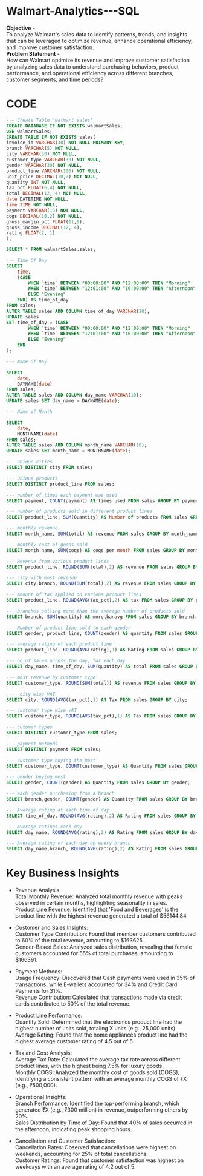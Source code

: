 # Walmart-Analytics---SQL   
**Objective** -    
To analyze Walmart's sales data to identify patterns, trends, and insights that can be leveraged to optimize revenue, enhance operational efficiency, and improve customer satisfaction.   
**Problem Statement** -    
How can Walmart optimize its revenue and improve customer satisfaction by analyzing sales data to understand purchasing behaviors, product performance, and operational efficiency across different branches, customer segments, and time periods?

# CODE

```  SQL
--- Create Table 'walmart sales'
CREATE DATABASE IF NOT EXISTS walmartSales;  
USE walmartSales;  
CREATE TABLE IF NOT EXISTS sales( 
invoice_id VARCHAR(30) NOT NULL PRIMARY KEY,  
branch VARCHAR(5) NOT NULL,     
city VARCHAR(30) NOT NULL,    
customer_type VARCHAR(30) NOT NULL,   
gender VARCHAR(30) NOT NULL,    
product_line VARCHAR(100) NOT NULL,  
unit_price DECIMAL(10,2) NOT NULL,    
quantity INT NOT NULL,     
tax_pct FLOAT(6,4) NOT NULL,    
total DECIMAL(12, 4) NOT NULL,     
date DATETIME NOT NULL,     
time TIME NOT NULL,     
payment VARCHAR(15) NOT NULL,    
cogs DECIMAL(10,2) NOT NULL,    
gross_margin_pct FLOAT(11,9),    
gross_income DECIMAL(12, 4),      
rating FLOAT(2, 1)   
);  

SELECT * FROM walmartSales.sales;

--- Time Of Day
SELECT
	time,
	(CASE
		WHEN `time` BETWEEN "00:00:00" AND "12:00:00" THEN "Morning"
        WHEN `time` BETWEEN "12:01:00" AND "16:00:00" THEN "Afternoon"
        ELSE "Evening"
    END) AS time_of_day
FROM sales;
ALTER TABLE sales ADD COLUMN time_of_day VARCHAR(20);
UPDATE sales
SET time_of_day = (CASE
		WHEN `time` BETWEEN "00:00:00" AND "12:00:00" THEN "Morning"
        WHEN `time` BETWEEN "12:01:00" AND "16:00:00" THEN "Afternoon"
        ELSE "Evening"
    END
);

--- Name Of Day

SELECT
	date,
	DAYNAME(date)
FROM sales;
ALTER TABLE sales ADD COLUMN day_name VARCHAR(10);
UPDATE sales SET day_name = DAYNAME(date);

--- Name of Month

SELECT
	date,
	MONTHNAME(date)
FROM sales;
ALTER TABLE sales ADD COLUMN month_name VARCHAR(10);
UPDATE sales SET month_name = MONTHNAME(date);

--- unique cities
SELECT DISTINCT city FROM sales;

--- unique products
SELECT DISTINCT product_line FROM sales;

--- number of times each payment was used
SELECT payment, COUNT(payment) AS times used FROM sales GROUP BY payment;

--- number of products sold in different product lines
SELECT product_line, SUM(Quantity) AS Number of products FROM sales GROUP BY product_line;

--- monthly revenue
SELECT month_name, SUM(total) AS revenue FROM sales GROUP BY month_name;

--- monthly cost of goods sold
SELECT month_name, SUM(cogs) AS cogs per month FROM sales GROUP BY month_name;

--- Revenue from various product lines 
SELECT product_line, ROUND(SUM(total),2) AS revenue FROM sales GROUP BY product_line;

--- city with most revenue
SELECT city,branch, ROUND(SUM(total),2) AS revenue FROM sales GROUP BY city,branch;

--- Amount of tax applied on various product lines
SELECT product_line, ROUND(AVG(tax_pct),2) AS tax FROM sales GROUP BY product_line;

--- branches selling more than the average number of products sold
SELECT branch, SUM(quantity) AS morethanavg FROM sales GROUP BY branch HAVING (SELECT SUM(quantity)>AVG(quantity) FROM sales);

--- Number of product line sold to each gender
SELECT gender, product_line, COUNT(gender) AS quantity FROM sales GROUP BY gender, product_line ORDER BY product_line;

--- average rating of each product line
SELECT product_line, ROUND(AVG(rating),1) AS Rating FROM sales GROUP BY product_line;

--- no of sales across the day, for each day
SELECT day_name, time_of_day, SUM(quantity) AS total FROM sales GROUP BY day_name,time_of_day ORDER BY day_name DESC;

--- most revenue by customer type
SELECT customer_type, ROUND(SUM(total)) AS revenue FROM sales GROUP BY customer_type;

---  city wise VAT 
SELECT city, ROUND(AVG(tax_pct),1) AS Tax FROM sales GROUP BY city;

--- customer type wise VAT
SELECT customer_type, ROUND(AVG(tax_pct),1) AS Tax FROM sales GROUP BY customer_type;

--- cutomer types
SELECT DISTINCT customer_type FROM sales;

--- payment methods
SELECT DISTINCT payment FROM sales;

--- customer type buying the most
SELECT customer_type, COUNT(customer_type) AS Quantity FROM sales GROUP BY customer_type;

--- gender buying most
SELECT gender, COUNT(gender) AS Quantity FROM sales GROUP BY gender;

--- each gender purchasing from a branch
SELECT branch,gender, COUNT(gender) AS Quantity FROM sales GROUP BY branch, gender ORDER BY branch;

--- Average rating at each time of day
SELECT time_of_day, ROUND(AVG(rating),2) AS Rating FROM sales GROUP BY time_of_day;

--- Average ratings each day
SELECT day_name, ROUND(AVG(rating),2) AS Rating FROM sales GROUP BY day_name;

--- Average rating of each day on every branch
SELECT day_name,branch, ROUND(AVG(rating),2) AS Rating FROM sales GROUP BY day_name,branch ORDER BY branch;

```

# Key Business Insights

* Revenue Analysis:   
  Total Monthly Revenue: Analyzed total monthly revenue with peaks observed in certain months, highlighting seasonality in sales.   
  Product Line Revenue: Identified that 'Food and Beverages' is the product line with the highest revenue generated a total of $56144.84   

* Customer and Sales Insights:   
  Customer Type Contribution: Found that member customers contributed to 60% of the total revenue, amounting to $163625.  
  Gender-Based Sales: Analyzed sales distribution, revealing that female customers accounted for 55% of total purchases, amounting to $166391.   

* Payment Methods:   
  Usage Frequency: Discovered that Cash payments were used in 35% of transactions, while E-wallets accounted for 34% and Credit Card Payments for 31%.   
  Revenue Contribution: Calculated that transactions made via credit cards contributed to 50% of the total revenue.   

* Product Line Performance:   
  Quantity Sold: Determined that the electronics product line had the highest number of units sold, totaling X units (e.g., 25,000 units).   
  Average Rating: Found that the home appliances product line had the highest average customer rating of 4.5 out of 5.   

* Tax and Cost Analysis:   
  Average Tax Rate: Calculated the average tax rate across different product lines, with the highest being 7.5% for luxury goods.   
  Monthly COGS: Analyzed the monthly cost of goods sold (COGS), identifying a consistent pattern with an average monthly COGS of ₹X (e.g., ₹500,000).
     
* Operational Insights:   
  Branch Performance: Identified the top-performing branch, which generated ₹X (e.g., ₹300 million) in revenue, outperforming others by 20%.   
  Sales Distribution by Time of Day: Found that 40% of sales occurred in the afternoon, indicating peak shopping hours.   

* Cancellation and Customer Satisfaction:   
  Cancellation Rates: Observed that cancellations were highest on weekends, accounting for 25% of total cancellations.   
  Customer Ratings: Found that customer satisfaction was highest on weekdays with an average rating of 4.2 out of 5.   

